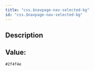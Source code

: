 ```yaml
---
title: "css.$navpage-nav-selected-bg"
id: "css.$navpage-nav-selected-bg"
---
```

## Description



## Value: 
```
#2f4f4e
```